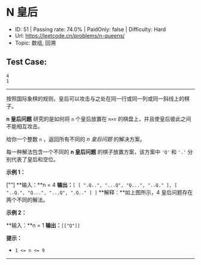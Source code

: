 # N 皇后

* ID: 51      | Passing rate: 74.0% | PaidOnly: false  | Difficulty: Hard
* Url: https://leetcode.cn/problems/n-queens/
* Topic: 数组, 回溯

## Test Case:

```
4
1
```

---

按照国际象棋的规则，皇后可以攻击与之处在同一行或同一列或同一斜线上的棋子。

**n 皇后问题** 研究的是如何将 `n` 个皇后放置在 `n×n`
的棋盘上，并且使皇后彼此之间不能相互攻击。

给你一个整数 `n` ，返回所有不同的 **n* *皇后问题** 的解决方案。

每一种解法包含一个不同的 **n 皇后问题** 的棋子放置方案，该方案中 `'Q'` 和 `'.'`
分别代表了皇后和空位。


**示例 1：**

[""]
**输入：**n = 4
**输出：**`[
    [
        ".Q..",
        "...Q",
        "Q...",
        "..Q."
    ],
    [
        "..Q.",
        "Q...",
        "...Q",
        ".Q.."
    ]
]`
**解释：**如上图所示，4 皇后问题存在两个不同的解法。

**示例 2：**

**输入：**n = 1
**输出：**`[["Q"]]`


**提示：**

* `1 <= n <= 9`

---
